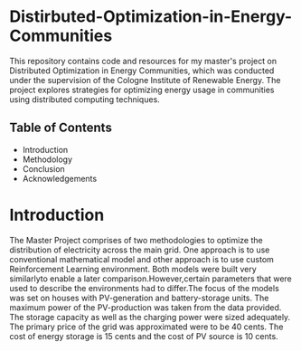 # Distirbuted-Optimization-in-Energy-Communities
This repository contains code and resources for my master's project on Distributed Optimization in Energy Communities, which was conducted under the supervision of the Cologne Institute of Renewable Energy. The project explores strategies for optimizing energy usage in communities using distributed computing techniques.

## Table of Contents 
- Introduction
- Methodology
- Conclusion
- Acknowledgements

# Introduction 
The Master Project comprises of two methodologies to optimize the distribution of electricity across the main grid. One approach is to use conventional mathematical model and other approach is to use custom Reinforcement Learning environment. Both models were built very similarlyto enable a later comparison.However,certain parameters that were used to describe the environments had to differ.The focus of the models was set on houses with PV-generation and battery-storage units. The maximum power of the PV-production was taken from  the data provided. The storage capacity as well as the charging power were sized adequately. The primary price of the grid was approximated were to be 40 cents. The cost of energy storage is 15 cents and the cost of PV source is 10 cents.


